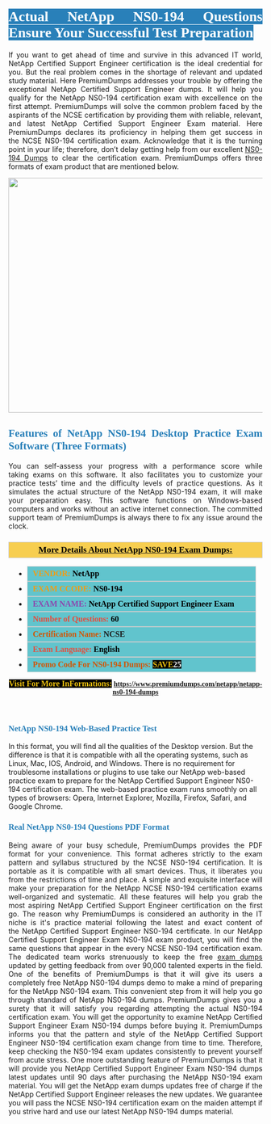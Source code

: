 <h1 style="text-align: justify;"><span style="color:#ffffff;"><span style="font-family:Georgia,serif;"><strong><span style="background-color:#2980b9;">Actual NetApp NS0-194 Questions Ensure Your Successful Test Preparation</span></strong></span></span></h1>

<p style="text-align: justify;">If you want to get ahead of time and survive in this advanced IT world, NetApp Certified Support Engineer certification is the ideal credential for you. But the real problem comes in the shortage of relevant and updated study material. Here PremiumDumps addresses your trouble by offering the exceptional NetApp Certified Support Engineer dumps. It will help you qualify for the NetApp NS0-194 certification exam with excellence on the first attempt. PremiumDumps will solve the common problem faced by the aspirants of the NCSE certification by providing them with reliable, relevant, and latest NetApp Certified Support Engineer Exam material. Here PremiumDumps declares its proficiency in helping them get success in the NCSE NS0-194 certification exam. Acknowledge that it is the turning point in your life; therefore, don’t delay getting help from our excellent <a href="https://www.premiumdumps.com/netapp/netapp-ns0-194-dumps">NS0-194 Dumps</a> to clear the certification exam. PremiumDumps offers three formats of exam product that are mentioned below.</p>

<p style="text-align: center;"><a href="https://www.premiumdumps.com/netapp/netapp-ns0-194-dumps"><img alt="" src="https://i.imgur.com/KJGzbJ2.jpeg" style="width: 700px; height: 465px;" /></a></p>

<h2 style="text-align: justify;"><span style="color:#2980b9;"><span style="font-family:Georgia,serif;"><strong>Features of NetApp NS0-194 Desktop Practice Exam Software (Three Formats)</strong></span></span></h2>

<p style="text-align: justify;">You can self-assess your progress with a performance score while taking exams on this software. It also facilitates you to customize your practice tests’ time and the difficulty levels of practice questions. As it simulates the actual structure of the NetApp NS0-194 exam, it will make your preparation easy. This software functions on Windows-based computers and works without an active internet connection. The committed support team of PremiumDumps is always there to fix any issue around the clock.</p>

<h3 style="background: #f7ce50; border: 1px solid rgb(204, 204, 204); padding: 5px 10px; text-align: center;"><span style="font-family:Georgia,serif;"><u><u><span style="color:#000000;"><span style="font-size:11pt"><span style="line-height:normal"><b><span style="font-size:13.0pt"><span cambria="">More Details About NetApp NS0-194 Exam Dumps:</span></span></b></span></span></span></u></u></span></h3>

<ul>
	<li style="margin:0cm 10pt">
	<div style="background:#61c4cd; border: 1px solid rgb(204, 204, 204); padding: 5px 10px; text-align: justify;"><span style="font-family:Georgia,serif;"><span style="font-size:11pt"><span style="line-height:normal"><b><span style="font-size:12.0pt"><span new="" roman="" times=""><span style="color:#f39c12;">VENDOR:</span> <span style="color:#000000;">NetApp</span></span></span></b></span></span></span></div>
	</li>
	<li style="margin:0cm 10pt">
	<div style="background: #61c4cd; border: 1px solid rgb(204, 204, 204); padding: 5px 10px; text-align: justify;"><span style="font-family:Georgia,serif;"><span style="font-size:11pt"><span style="line-height:normal"><b><span style="font-size:12.0pt"><span new="" roman="" times=""><span style="color:#f39c12;">EXAM CCODE:</span> <span style="color:#000000;">NS0-194</span></span></span></b></span></span></span></div>
	</li>
	<li style="margin:0cm 10pt">
	<div style="background: #61c4cd; border: 1px solid rgb(204, 204, 204); padding: 5px 10px; text-align: justify;"><span style="font-family:Georgia,serif;"><span style="font-size:11pt"><span style="line-height:normal"><b><span style="font-size:12.0pt"><span new="" roman="" times=""><span style="color:#8e44ad;">EXAM NAME:</span> <span style="color:#000000;">NetApp Certified Support Engineer Exam</span></span></span></b></span></span></span></div>
	</li>
	<li style="margin:0cm 10pt">
	<div style="background: #61c4cd; border: 1px solid rgb(204, 204, 204); padding: 5px 10px;"><span style="font-family:Georgia,serif;"><span style="font-size:11pt"><span style="line-height:normal"><b><span style="font-size:12.0pt"><span new="" roman="" times=""><span style="color:#e74c3c;">Number of Questions:</span><span style="color:#000000;"><span style="color:#f1c40f;"> </span>60</span></span></span></b></span></span></span></div>
	</li>
	<li style="margin:0cm 10pt">
	<div style="background: #61c4cd; border: 1px solid rgb(204, 204, 204); padding: 5px 10px; text-align: justify;"><span style="font-family:Georgia,serif;"><span style="font-size:11pt"><span style="line-height:normal"><b><span style="font-size:12.0pt"><span new="" roman="" times=""><span style="color:#d35400;">Certification Name:</span> NCSE</span></span></b></span></span></span></div>
	</li>
	<li style="margin:0cm 10pt">
	<div style="background: #61c4cd; border: 1px solid rgb(204, 204, 204); padding: 5px 10px; text-align: justify;"><span style="font-family:Georgia,serif;"><span style="font-size:11pt"><span style="line-height:normal"><b><span style="font-size:12.0pt"><span new="" roman="" times=""><span style="color:#e74c3c;">Exam Language:</span> <span style="color:#000000;">English</span></span></span></b></span></span></span></div>
	</li>
	<li style="margin:0cm 10pt">
	<div style="background: #61c4cd; border: 1px solid rgb(204, 204, 204); padding: 5px 10px;"><span style="font-family:Georgia,serif;"><span style="font-size:11pt"><span style="line-height:normal"><b><span style="font-size:12.0pt"><span new="" roman="" times=""><span style="color:#d35400;">Promo Code For NS0-194 Dumps:</span><span style="color:#f1c40f;"> <span style="background-color:#000000;">SAVE</span></span><span style="color:#ffffff;"><span style="background-color:#000000;">25</span></span></span></span></b></span></span></span></div>
	</li>
</ul>

<p style="text-align: center;"><span style="font-family:Georgia,serif;"><strong><span style="font-size:16px;"><span style="color:#f1c40f;"><span style="background-color:#000000;">Visit For More InFormations:</span></span></span> <a href="https://www.premiumdumps.com/netapp/netapp-ns0-194-dumps">https://www.premiumdumps.com/netapp/netapp-ns0-194-dumps</a></strong></span></p>

<p> </p>

<h3 style="text-align: justify;"><span style="color:#2980b9;"><span style="font-family:Georgia,serif;"><strong><strong><strong>NetApp NS0-194 Web-Based Practice Test</strong></strong></strong></span></span></h3>

<p>In this format, you will find all the qualities of the Desktop version. But the difference is that it is compatible with all the operating systems, such as Linux, Mac, IOS, Android, and Windows. There is no requirement for troublesome installations or plugins to use take our NetApp web-based practice exam to prepare for the NetApp Certified Support Engineer NS0-194 certification exam. The web-based practice exam runs smoothly on all types of browsers: Opera, Internet Explorer, Mozilla, Firefox, Safari, and Google Chrome.</p>

<h3 style="text-align: justify;"><span style="color:#2980b9;"><span style="font-family:Georgia,serif;"><strong><strong><strong>Real NetApp NS0-194 Questions PDF Format</strong></strong></strong></span></span></h3>

<p style="text-align: justify;">Being aware of your busy schedule, PremiumDumps provides the PDF format for your convenience. This format adheres strictly to the exam pattern and syllabus structured by the NCSE NS0-194 certification. It is portable as it is compatible with all smart devices. Thus, it liberates you from the restrictions of time and place. A simple and exquisite interface will make your preparation for the NetApp NCSE NS0-194 certification exams well-organized and systematic. All these features will help you grab the most aspiring NetApp Certified Support Engineer certification on the first go. The reason why PremiumDumps is considered an authority in the IT niche is it's practice material following the latest and exact content of the NetApp Certified Support Engineer NS0-194 certificate. In our NetApp Certified Support Engineer Exam NS0-194 exam product, you will find the same questions that appear in the every NCSE NS0-194 certification exam. The dedicated team works strenuously to keep the free <a href="https://www.premiumdumps.com/">exam dumps</a> updated by getting feedback from over 90,000 talented experts in the field. One of the benefits of PremiumDumps is that it will give its users a completely free NetApp NS0-194 dumps demo to make a mind of preparing for the NetApp NS0-194 exam. This convenient step from it will help you go through standard of NetApp NS0-194 dumps. PremiumDumps gives you a surety that it will satisfy you regarding attempting the actual NS0-194 certification exam. You will get the opportunity to examine NetApp Certified Support Engineer Exam NS0-194 dumps before buying it. PremiumDumps informs you that the pattern and style of the NetApp Certified Support Engineer NS0-194 certification exam change from time to time. Therefore, keep checking the NS0-194 exam updates consistently to prevent yourself from acute stress. One more outstanding feature of PremiumDumps is that it will provide you NetApp Certified Support Engineer Exam NS0-194 dumps latest updates until 90 days after purchasing the NetApp NS0-194 exam material. You will get the NetApp exam dumps updates free of charge if the NetApp Certified Support Engineer releases the new updates. We guarantee you will pass the NCSE NS0-194 certification exam on the maiden attempt if you strive hard and use our latest NetApp NS0-194 dumps material.</p>
